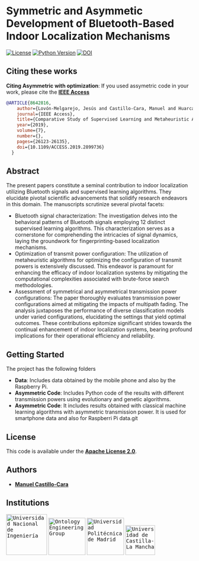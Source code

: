 # Symmetric and Asymmetic Development of Bluetooth-Based Indoor Localization Mechanisms

[![License](https://img.shields.io/badge/license-Apache%202.0-blue)](https://github.com/oeg-upm/TINTOlib-Documentation/blob/main/LICENSE)
[![Python Version](https://img.shields.io/badge/Python-3.7%20%7C%203.8%20%7C%203.9%20%7C%203.10%20%7C%203.11-blue)](https://pypi.python.org/pypi/)
[![DOI](https://zenodo.org/badge/DOI/10.5281/zenodo.10614885.svg)](https://doi.org/10.5281/zenodo.10614885)


## Citing these works

**Citing Asymmetric with optimization**: If you used assymetric code in your work, please cite the **[IEEE Access](https://ieeexplore.ieee.org/abstract/document/8642816)** 

```bib
@ARTICLE{8642816,
    author={Lovón-Melgarejo, Jesús and Castillo-Cara, Manuel and Huarcaya-Canal, Oscar and Orozco-Barbosa, Luis and García-Varea, Ismael},
    journal={IEEE Access}, 
    title={Comparative Study of Supervised Learning and Metaheuristic Algorithms for the Development of Bluetooth-Based Indoor Localization Mechanisms}, 
    year={2019},
    volume={7},
    number={},
    pages={26123-26135},
    doi={10.1109/ACCESS.2019.2899736}
  }
```


## Abstract

The present papers constitute a seminal contribution to indoor localization utilizing Bluetooth signals and supervised learning algorithms. They elucidate pivotal scientific advancements that solidify research endeavors in this domain. The manuscripts scrutinize several pivotal facets:

- Bluetooth signal characterization: The investigation delves into the behavioral patterns of Bluetooth signals employing 12 distinct supervised learning algorithms. This characterization serves as a cornerstone for comprehending the intricacies of signal dynamics, laying the groundwork for fingerprinting-based localization mechanisms.
- Optimization of transmit power configuration: The utilization of metaheuristic algorithms for optimizing the configuration of transmit powers is extensively discussed. This endeavor is paramount for enhancing the efficacy of indoor localization systems by mitigating the computational complexities associated with brute-force search methodologies.
- Assessment of symmetrical and asymmetrical transmission power configurations: The paper thoroughly evaluates transmission power configurations aimed at mitigating the impacts of multipath fading. The analysis juxtaposes the performance of diverse classification models under varied configurations, elucidating the settings that yield optimal outcomes. These contributions epitomize significant strides towards the continual enhancement of indoor localization systems, bearing profound implications for their operational efficiency and reliability.


## Getting Started
The project has the following folders
- **Data**: Includes data obtained by the mobile phone and also by the Raspberry Pi.
- **Asymmetric Code**: Includes Python code of the results with different transmission powers using evolutionary and genetic algorithms.
- **Asymmetric Code**: It includes results obtained with classical machine learning algorithms with asymmetric transmission power. It is used for smartphone data and also for Raspberri Pi data.git

## License

This code is available under the **[Apache License 2.0](https://github.com/oeg-upm/TINTOlib-Documentation/blob/main/LICENSE)**.

## Authors
- **[Manuel Castillo-Cara](https://github.com/manwestc)**


## Institutions

<kbd><img src="https://www.uni.edu.pe/images/logos/logo_uni_2016.png" alt="Universidad Nacional de Ingeniería" width="110"></kbd>
<kbd><img src="https://raw.githubusercontent.com/oeg-upm/TINTO/main/assets/logo-oeg.png" alt="Ontology Engineering Group" width="100"></kbd> 
<kbd><img src="https://raw.githubusercontent.com/oeg-upm/TINTO/main/assets/logo-upm.png" alt="Universidad Politécnica de Madrid" width="100"></kbd>
<kbd><img src="https://raw.githubusercontent.com/oeg-upm/TINTO/main/assets/logo-uclm.png" alt="Universidad de Castilla-La Mancha" width="80"></kbd> 
